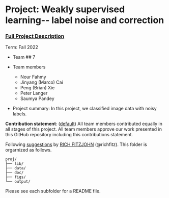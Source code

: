 # Project: Weakly supervised learning-- label noise and correction


### [Full Project Description](doc/project3_desc.md)

Term: Fall 2022

+ Team ## 7
+ Team members
	+ Nour Fahmy
	+ Jinyang (Marco) Cai
	+ Peng (Brian) Xie
	+ Peter Langer
	+ Saumya Pandey

+ Project summary: In this project, we classified image data with noisy labels.
	
**Contribution statement**: ([default](doc/a_note_on_contributions.md)) All team members contributed equally in all stages of this project. All team members approve our work presented in this GitHub repository including this contributions statement. 

Following [suggestions](http://nicercode.github.io/blog/2013-04-05-projects/) by [RICH FITZJOHN](http://nicercode.github.io/about/#Team) (@richfitz). This folder is orgarnized as follows.

```
proj/
├── lib/
├── data/
├── doc/
├── figs/
└── output/
```

Please see each subfolder for a README file.
